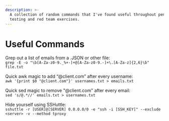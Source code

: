 ```yaml
---
description: >-
  A collection of random commands that I've found useful throughout penetration
  testing and red team exercises.
---
```


# Useful Commands

Grep out a list of emails from a .JSON or other file:\
`grep -E -o "\b[A-Za-z0-9._%+-]+@[A-Za-z0-9.-]+\.[A-Za-z]{2,6}\b" file.txt`

Quick awk magic to add “@client.com” after every username:\
`awk '{print $0 "@client.com"}' usernames.txt > emails.txt`

Quick sed magic to remove "@client.com" after every email:\
`sed 's/@.*//' emails.txt > usernames.txt`

Hide yourself using SSHuttle:\
`sshuttle -r [USER]@[SERVER] 0.0.0.0/0 -e "ssh -i [SSH_KEY]" --exclude <server> -v --method tproxy`
